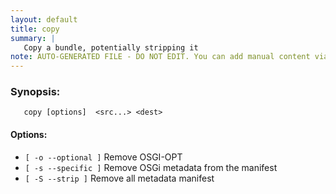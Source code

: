 ```yaml
---
layout: default
title: copy
summary: |
   Copy a bundle, potentially stripping it
note: AUTO-GENERATED FILE - DO NOT EDIT. You can add manual content via same filename in _ext sub-folder. 
---
```


### Synopsis: 
	   copy [options]  <src...> <dest>

#### Options: 
- `[ -o --optional ]` Remove OSGI-OPT
- `[ -s --specific ]` Remove OSGi metadata from the manifest
- `[ -S --strip ]` Remove all metadata manifest


